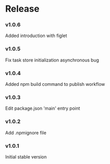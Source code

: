# Release

### v1.0.6
Added introduction with figlet

### v1.0.5
Fix task store initialization asynchronous bug

### v1.0.4
Added npm build command to publish workflow

### v1.0.3
Edit package.json 'main' entry point

### v1.0.2
Add .npmignore file

### v1.0.1
Initial stable version